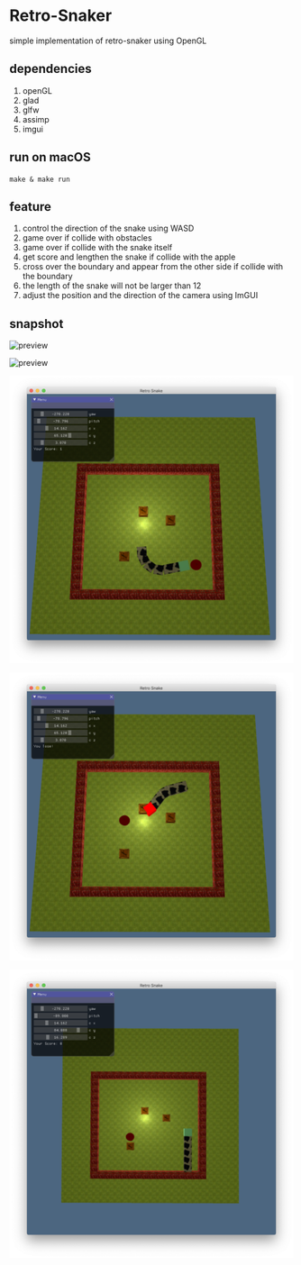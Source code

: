 # Retro-Snaker
simple implementation of retro-snaker using OpenGL

## dependencies
1. openGL
2. glad
3. glfw
4. assimp
5. imgui

## run on macOS
```
make & make run
```

## feature
1. control the direction of the snake using WASD
2. game over if collide with obstacles
3. game over if collide with the snake itself
4. get score and lengthen the snake if collide with the apple
5. cross over the boundary and appear from the other side if collide with the boundary
5. the length of the snake will not be larger than 12
6. adjust the position and the direction of the camera using ImGUI

## snapshot
![preview](./snapshot/longestbody.png)

![preview](./snapshot/crossover.png)

![preview](./snapshot/all%20direction%20turn.png)

![preview](./snapshot/gameover.png)

![preview](https://github.com/buchuitoudegou/Retro-Snaker/raw/master/snapshot/adjust%20camera.png)